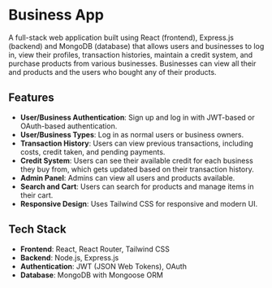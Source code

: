 # **Business App**

A full-stack web application built using React (frontend), Express.js (backend) and MongoDB (database) that allows users and businesses to log in, view their profiles, transaction histories, maintain a credit system, and purchase products from various businesses. Businesses can view all their and products and the users who bought any of their products.

## **Features**
- **User/Business Authentication**: Sign up and log in with JWT-based or OAuth-based authentication.
- **User/Business Types**: Log in as normal users or business owners.
- **Transaction History**: Users can view previous transactions, including costs, credit taken, and pending payments.
- **Credit System**: Users can see their available credit for each business they buy from, which gets updated based on their transaction history.
- **Admin Panel**: Admins can view all users and products available.
- **Search and Cart**: Users can search for products and manage items in their cart.
- **Responsive Design**: Uses Tailwind CSS for responsive and modern UI.

## **Tech Stack**
- **Frontend**: React, React Router, Tailwind CSS
- **Backend**: Node.js, Express.js
- **Authentication**: JWT (JSON Web Tokens), OAuth
- **Database**: MongoDB with Mongoose ORM
